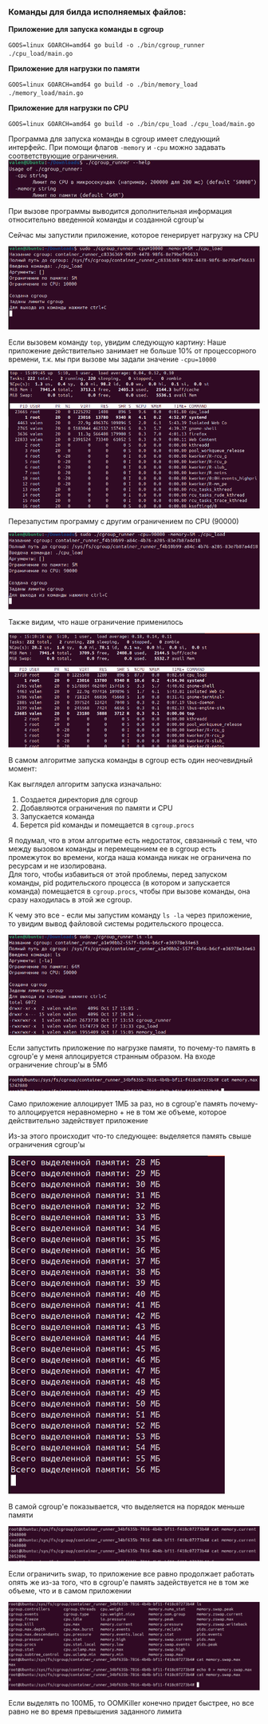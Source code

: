 ### Команды для билда исполняемых файлов:

**Приложение для запуска команды в cgroup**

`GOOS=linux GOARCH=amd64 go build -o ./bin/cgroup_runner ./cpu_load/main.go`

**Приложение для нагрузки по памяти**

`GOOS=linux GOARCH=amd64 go build -o ./bin/memory_load ./memory_load/main.go`

**Приложение для нагрузки по CPU**

`GOOS=linux GOARCH=amd64 go build -o ./bin/cpu_load ./cpu_load/main.go`

Программа для запуска команды в cgroup имеет следующий интерфейс.
При помощи флагов `-memory` и `-cpu` можно задавать соответствующие ограничения. 
![0help.jpg](imgs/0help.jpg)

При вызове программы выводится дополнительная информация относительно введенной команды и созданной cgroup'ы

Сейчас мы запустили приложение, которое генерирует нагрузку на CPU

![1cpu_load.png](imgs/1cpu_load.png)

Если вызовем команду `top`, увидим следующую картину:
Наше приложение действительно занимает не больше 10% от процессорного времени, т.к. мы при вызове мы задали значение `-cpu=10000` 

![2cpu_top.png](imgs/2cpu_top.png)

Перезапустим программу с другим ограничением по CPU (90000)

![3.cpu_load.png](imgs/3.cpu_load.png)

Также видим, что наше ограничение применилось

![4cpu_top.png](imgs/4cpu_top.png)

В самом алгоритме запуска команды в cgroup есть один неочевидный момент:  

Как выглядел алгоритм запуска изначально:
1) Создается директория для cgroup
2) Добавляются ограничения по памяти и CPU
3) Запускается команда
4) Берется pid команды и помещается в `cgroup.procs`

Я подумал, что в этом алгоритме есть недостаток, связанный с тем, что между вызовом команды и перемещением ее в cgroup есть промежуток во времени, когда наша команда никак не ограничена по ресурсам и не изолирована.  
Для того, чтобы избавиться от этой проблемы, перед запуском команды, pid родительского процесса (в котором и запускается команда) помещается в `cgroup.procs`, чтобы при вызове команды, она сразу находилась в этой же cgroup.

К чему это все - если мы запустим команду `ls -la` через приложение, то увидим вывод файловой системы родительского процесса.   

![5lsla.png](imgs/5lsla.png)

Если запустить приложение по нагрузке памяти, то почему-то память в cgroup'e у меня аллоцируется странным образом. На входе ограничение chroup'ы в 5Мб

![9max_memory.png](imgs/9max_memory.png)

Само приложение аллоцирует 1МБ за раз, но в cgroup'e память почему-то аллоцируется неравномерно + не в том же объеме, которое действительно задействует приложение

Из-за этого происходит что-то следующее: выделяется память свыше ограничения cgroup'ы

![7memory_strange_moment.png](imgs/7memory_strange_moment.png)

В самой cgroup'e показывается, что выделяется на порядок меньше памяти

![8current_memory.png](imgs/8current_memory.png)

Если ограничить swap, то приложение все равно продолжает работать опять же из-за того, что в cgroup'e память задействуется не в том же объеме, что и в самом приложении 

![6disable_swap.png](imgs/6disable_swap.png)

Если выделять по 100МБ, то OOMKiller конечно придет быстрее, но все равно не во время превышения заданного лимита 